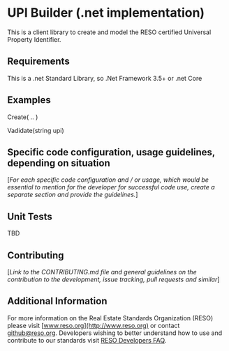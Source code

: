 # UPI Builder (.net implementation)
This is a client library to create and model the RESO certified Universal Property Identifier. 

## Requirements

This is a .net Standard Library, so .Net Framework 3.5+ or .net Core


## Examples

Create( .. )

Vadidate(string upi)

## Specific code configuration, usage guidelines, depending on situation

[*For each specific code configuration and / or usage, which would be essential to mention for the developer for successful code use, create a separate section and provide the guidelines.*]

## Unit Tests

TBD

## Contributing

[*Link to the CONTRIBUTING.md file and general guidelines on the contribution to the development, issue tracking, pull requests and similar*]

## Additional Information
For more information on the Real Estate Standards Organization (RESO) please visit [www.reso.org](http://www.reso.org) or contact [github@reso.org](mailto:github@reso.org). Developers wishing to better understand how to use and contribute to our standards visit [RESO Developers FAQ](https://www.reso.org/developer-faqs/working-with-github/).
